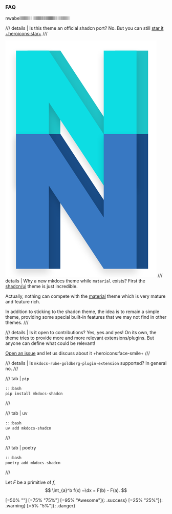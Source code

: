 ### FAQ

nwabellllllllllllllllllllllllllllllllllllllllllllll

/// details | Is this theme an official shadcn port?
No. But you can still [star it +heroicons:star+](hhttps://github.com/asiffer/mkdocs-shadcn)
///

![alt](../assets/logoku.png)
/// details | Why a new mkdocs theme while `material` exists?
First the [shadcn/ui](https://ui.shadcn.com/) theme is just incredible. 

Actually, nothing can compete with the [material](https://squidfunk.github.io/mkdocs-material/) theme which is very mature and feature rich. 

In addition to sticking to the shadcn theme, the idea is to remain a simple theme, providing some special built-in features that we may not find in other themes.
///


/// details | Is it open to contributions?
Yes, yes and yes! On its own, the theme tries to provide more and more relevant extensions/plugins. But anyone can define what could be relevant! 

[Open an issue](https://github.com/asiffer/mkdocs-shadcn/issues) and let us discuss about it +heroicons:face-smile+
///

/// details | Is `mkdocs-rube-goldberg-plugin-extension` supported?
In general no.
///


/// tab | `pip`

    :::bash
    pip install mkdocs-shadcn
///

/// tab | uv

    :::bash
    uv add mkdocs-shadcn
///

/// tab | poetry

    :::bash
    poetry add mkdocs-shadcn
///

Let $F$ be a primitive of $f$,
$$
\int_{a}^b f(x) ~\dx = F(b) - F(a).
$$

[=50% ""]
[=75% "75%"]
[=95% "Awesome"]{: .success}
[=25% "25%"]{: .warning}
[=5% "5%"]{: .danger}


